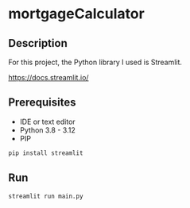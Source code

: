 # mortgageCalculator

## Description

For this project, the Python library I used is Streamlit.

https://docs.streamlit.io/

## Prerequisites

* IDE or text editor
* Python 3.8 - 3.12
* PIP

```bash
pip install streamlit
```

## Run

  ```bash
  streamlit run main.py
```
